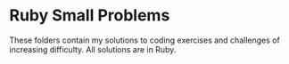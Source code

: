# Ruby Small Problems

These folders contain my solutions to coding exercises and challenges of increasing difficulty. All solutions are in Ruby. 
